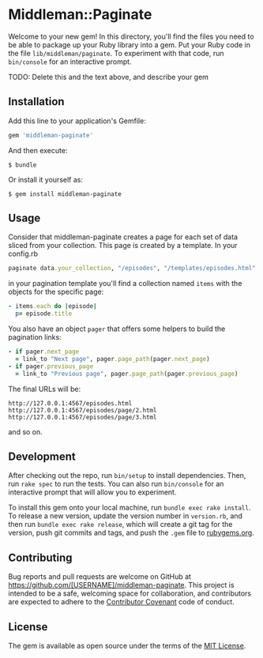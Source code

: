 # Middleman::Paginate

Welcome to your new gem! In this directory, you'll find the files you need to be able to package up your Ruby library into a gem. Put your Ruby code in the file `lib/middleman/paginate`. To experiment with that code, run `bin/console` for an interactive prompt.

TODO: Delete this and the text above, and describe your gem

## Installation

Add this line to your application's Gemfile:

```ruby
gem 'middleman-paginate'
```

And then execute:

    $ bundle

Or install it yourself as:

    $ gem install middleman-paginate

## Usage

Consider that middleman-paginate creates a page for each set of data sliced from your collection. This page is created by a template. In your config.rb

```ruby
paginate data.your_collection, "/episodes", "/templates/episodes.html"
```

in your pagination template you'll find a collection named `items` with the objects for the specific page:

```ruby
- items.each do |episode|
  p= episode.title
```

You also have an object `pager` that offers some helpers to build the pagination links:

```ruby
- if pager.next_page
  = link_to "Next page", pager.page_path(pager.next_page)
- if pager.previous_page
  = link_to "Previous page", pager.page_path(pager.previous_page)
```

The final URLs will be:

```
http://127.0.0.1:4567/episodes.html
http://127.0.0.1:4567/episodes/page/2.html
http://127.0.0.1:4567/episodes/page/3.html
```

and so on.

## Development

After checking out the repo, run `bin/setup` to install dependencies. Then, run `rake spec` to run the tests. You can also run `bin/console` for an interactive prompt that will allow you to experiment.

To install this gem onto your local machine, run `bundle exec rake install`. To release a new version, update the version number in `version.rb`, and then run `bundle exec rake release`, which will create a git tag for the version, push git commits and tags, and push the `.gem` file to [rubygems.org](https://rubygems.org).

## Contributing

Bug reports and pull requests are welcome on GitHub at https://github.com/[USERNAME]/middleman-paginate. This project is intended to be a safe, welcoming space for collaboration, and contributors are expected to adhere to the [Contributor Covenant](http://contributor-covenant.org) code of conduct.


## License

The gem is available as open source under the terms of the [MIT License](http://opensource.org/licenses/MIT).

